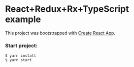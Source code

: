 # React+Redux+Rx+TypeScript example

This project was bootstrapped with [Create React App](https://github.com/facebookincubator/create-react-app).

### Start project:

```
$ yarn install
$ yarn start
```

